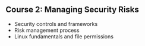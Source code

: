 ## Course 2: Managing Security Risks
- Security controls and frameworks
- Risk management process
- Linux fundamentals and file permissions